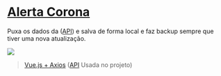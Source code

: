 # [Alerta Corona](https://alertacorona.online/ "Alerta Corona")

Puxa os dados da ([API](covid19-brazil-api.now.sh)) e salva de forma local e faz backup sempre que tiver uma nova atualização.

[![](http://alertacorona.online/screen.png)](http://alertacorona.online)

> [Vue.js + Axios](https://github.com/victorlelis/alerta-corona-online "API Consumida")
> ([API](https://github.com/victorlelis/alerta-corona-api "API Consumida") Usada no projeto)
